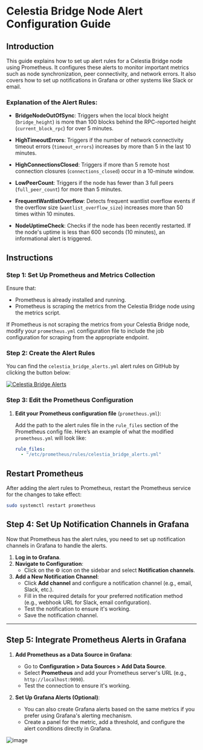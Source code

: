# Celestia Bridge Node Alert Configuration Guide

## Introduction

This guide explains how to set up alert rules for a Celestia Bridge node using Prometheus. It configures these alerts to monitor important metrics such as node synchronization, peer connectivity, and network errors. It also covers how to set up notifications in Grafana or other systems like Slack or email.

### Explanation of the Alert Rules:

- **BridgeNodeOutOfSync**: Triggers when the local block height (`bridge_height`) is more than 100 blocks behind the RPC-reported height (`current_block_rpc`) for over 5 minutes.
  
- **HighTimeoutErrors**: Triggers if the number of network connectivity timeout errors (`timeout_errors`) increases by more than 5 in the last 10 minutes.
  
- **HighConnectionsClosed**: Triggers if more than 5 remote host connection closures (`connections_closed`) occur in a 10-minute window.
  
- **LowPeerCount**: Triggers if the node has fewer than 3 full peers (`full_peer_count`) for more than 5 minutes.
  
- **FrequentWantlistOverflow**: Detects frequent wantlist overflow events if the overflow size (`wantlist_overflow_size`) increases more than 50 times within 10 minutes.
  
- **NodeUptimeCheck**: Checks if the node has been recently restarted. If the node's uptime is less than 600 seconds (10 minutes), an informational alert is triggered.

## Instructions

### Step 1: Set Up Prometheus and Metrics Collection

Ensure that:
- Prometheus is already installed and running.
- Prometheus is scraping the metrics from the Celestia Bridge node using the metrics script.
  
If Prometheus is not scraping the metrics from your Celestia Bridge node, modify your `prometheus.yml` configuration file to include the job configuration for scraping from the appropriate endpoint.

### Step 2: Create the Alert Rules

You can find the `celestia_bridge_alerts.yml` alert rules on GitHub by clicking the button below:

[![Celestia Bridge Alerts](https://img.shields.io/badge/Bridge%20Alerts-GitHub-blue?style=for-the-badge)](https://github.com/Cumulo-pro/Celestia-monitoring/blob/main/bridge-monitor/celestia_bridge_alerts.yml)

### Step 3: Edit the Prometheus Configuration

1. **Edit your Prometheus configuration file** (`prometheus.yml`):

   Add the path to the alert rules file in the `rule_files` section of the Prometheus config file. Here’s an example of what the modified `prometheus.yml` will look like:

   ```yaml
   rule_files:
     - "/etc/prometheus/rules/celestia_bridge_alerts.yml"

## Restart Prometheus

After adding the alert rules to Prometheus, restart the Prometheus service for the changes to take effect:

```bash
sudo systemctl restart prometheus
```

## Step 4: Set Up Notification Channels in Grafana

Now that Prometheus has the alert rules, you need to set up notification channels in Grafana to handle the alerts.

1. **Log in to Grafana**.
2. **Navigate to Configuration**:
   - Click on the ⚙️ icon on the sidebar and select **Notification channels**.
3. **Add a New Notification Channel**:
   - Click **Add channel** and configure a notification channel (e.g., email, Slack, etc.).
   - Fill in the required details for your preferred notification method (e.g., webhook URL for Slack, email configuration).
   - Test the notification to ensure it's working.
   - Save the notification channel.

---

## Step 5: Integrate Prometheus Alerts in Grafana

1. **Add Prometheus as a Data Source in Grafana**:
   - Go to **Configuration > Data Sources > Add Data Source**.
   - Select **Prometheus** and add your Prometheus server's URL (e.g., `http://localhost:9090`).
   - Test the connection to ensure it's working.

2. **Set Up Grafana Alerts (Optional)**:
   - You can also create Grafana alerts based on the same metrics if you prefer using Grafana's alerting mechanism.
   - Create a panel for the metric, add a threshold, and configure the alert conditions directly in Grafana.  

![image](https://github.com/user-attachments/assets/dfae38b4-843d-4b99-ad12-fcf03f15eddd)

